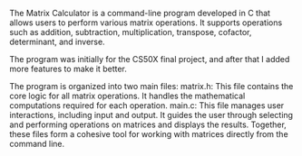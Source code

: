 The Matrix Calculator is a command-line program developed in C that allows users to perform various matrix operations. It supports operations such as addition, subtraction, multiplication, transpose, cofactor, determinant, and inverse.

The program was initially for the CS50X final project, and after that I added more features to make it better.

The program is organized into two main files:
matrix.h: This file contains the core logic for all matrix operations. It handles the mathematical computations required for each operation.
main.c: This file manages user interactions, including input and output. It guides the user through selecting and performing operations on matrices and displays the results. Together, these files form a cohesive tool for working with matrices directly from the command line.

